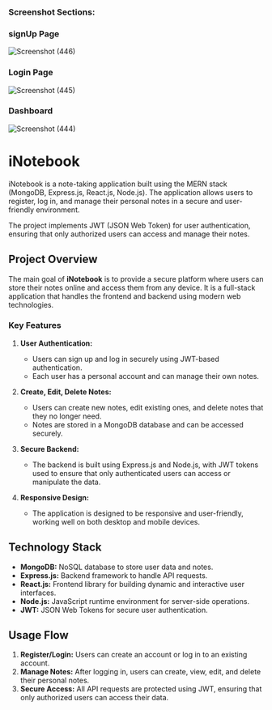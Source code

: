 ###  Screenshot Sections:

###  signUp Page 
![Screenshot (446)](https://github.com/user-attachments/assets/8581ed72-c02a-427d-9108-b80846d14dc6)

### Login Page
![Screenshot (445)](https://github.com/user-attachments/assets/3fdb4fc5-dfa1-4cc1-b243-b041576d8c80)

### Dashboard
![Screenshot (444)](https://github.com/user-attachments/assets/fad9be07-f762-4c56-9e0b-32e9da8e6031)



# iNotebook

iNotebook is a note-taking application built using the MERN stack (MongoDB, Express.js, React.js, Node.js). The application allows users to register, log in, and manage their personal notes in a secure and user-friendly environment. 

The project implements JWT (JSON Web Token) for user authentication, ensuring that only authorized users can access and manage their notes. 

## Project Overview

The main goal of **iNotebook** is to provide a secure platform where users can store their notes online and access them from any device. It is a full-stack application that handles the frontend and backend using modern web technologies.

### Key Features

1. **User Authentication:** 
   - Users can sign up and log in securely using JWT-based authentication.
   - Each user has a personal account and can manage their own notes.

2. **Create, Edit, Delete Notes:**
   - Users can create new notes, edit existing ones, and delete notes that they no longer need.
   - Notes are stored in a MongoDB database and can be accessed securely.

3. **Secure Backend:**
   - The backend is built using Express.js and Node.js, with JWT tokens used to ensure that only authenticated users can access or manipulate the data.

4. **Responsive Design:**
   - The application is designed to be responsive and user-friendly, working well on both desktop and mobile devices.

## Technology Stack

- **MongoDB:** NoSQL database to store user data and notes.
- **Express.js:** Backend framework to handle API requests.
- **React.js:** Frontend library for building dynamic and interactive user interfaces.
- **Node.js:** JavaScript runtime environment for server-side operations.
- **JWT:** JSON Web Tokens for secure user authentication.

## Usage Flow

1. **Register/Login:** Users can create an account or log in to an existing account.
2. **Manage Notes:** After logging in, users can create, view, edit, and delete their personal notes.
3. **Secure Access:** All API requests are protected using JWT, ensuring that only authorized users can access their data.


